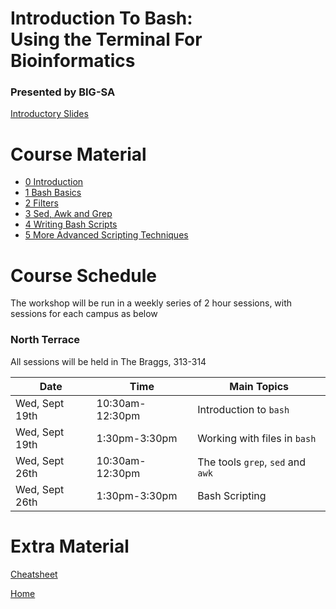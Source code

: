 # Introduction To Bash: <br> Using the Terminal For Bioinformatics

### Presented by BIG-SA

[Introductory Slides](https://gitpitch.com/BIG-SA/BASH-Intro-2018/)

# Course Material

- [0 Introduction](notes/0_introduction.md)
- [1 Bash Basics](notes/1_bash.md)
- [2 Filters](notes/2_filters.md)
- [3 Sed, Awk and Grep](notes/3_sed_awk_grep.md)
- [4 Writing Bash Scripts](notes/4_bash_scripting.md)
- [5 More Advanced Scripting Techniques](notes/5_MoreAdvancedScripts.md)

# Course Schedule

The workshop will be run in a weekly series of 2 hour sessions, with sessions for each campus as below

### North Terrace

All sessions will be held in The Braggs, 313-314

| Date | Time | Main Topics |
| ---------- |---------- | ---------- |
| Wed, Sept 19th | 10:30am-12:30pm  | Introduction to `bash` |
| Wed, Sept 19th | 1:30pm-3:30pm | Working with files in `bash` |
| Wed, Sept 26th | 10:30am-12:30pm  | The tools `grep`, `sed` and `awk` |
| Wed, Sept 26th | 1:30pm-3:30pm | Bash Scripting |


# Extra Material

[Cheatsheet](cheatsheet.md)

[Home](https://big-sa.github.io/BASH-Intro-2018/)
